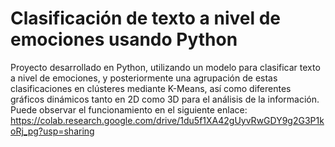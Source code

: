 # Clasificación de texto a nivel de emociones usando Python
Proyecto desarrollado en Python, utilizando un modelo para clasificar texto a nivel de emociones, y posteriormente una agrupación de estas clasificaciones en clústeres mediante K-Means, así como diferentes gráficos dinámicos tanto en 2D como 3D para el análisis de la información. Puede observar el funcionamiento en el siguiente enlace: https://colab.research.google.com/drive/1du5f1XA42gUyvRwGDY9g2G3P1koRj_pg?usp=sharing
